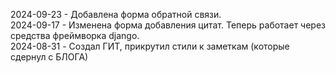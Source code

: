 2024-09-23 - Добавлена форма обратной связи.  
2024-09-17 - Изменена форма добавления цитат. Теперь работает через средства фреймворка django.  
2024-08-31 - Создал ГИТ, прикрутил стили к заметкам (которые сдернул с БЛОГА)
